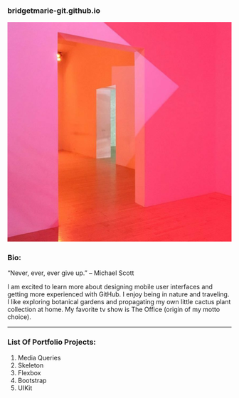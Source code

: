 ### bridgetmarie-git.github.io

![alt text](Screenshot_2016-11-28-07-31-32-1.png "Beautiful Palette")

### **Bio:**
   “Never, ever, ever give up.” – Michael Scott
   
   I am excited to learn more about designing mobile user interfaces and getting more experienced with GitHub.
   I enjoy being in nature and traveling. I like exploring botanical gardens and propagating my own little cactus plant collection at home.    My favorite tv show is The Office (origin of my motto choice).
   
   -------

### **List Of Portfolio Projects:**

1. Media Queries
2. Skeleton
3. Flexbox
4. Bootstrap
5. UIKit
 
